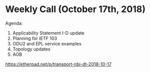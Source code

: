 # Weekly Call (October 17th, 2018)

Agenda:
1) Applicability Statement I-D update
2) Planning for IETF 103
3) ODU2 and EPL service examples
4) Topology updates
5) AOB

https://etherpad.net/p/transport-nbi-dt-2018-10-17
